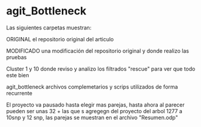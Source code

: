 # agit_Bottleneck

Las siguientes carpetas muestran:

ORIGINAL el repositorio original del articulo

MODIFICADO una modificación del repositorio original y donde realizo las pruebas

Cluster 1 y 10 donde reviso y analizo los filtrados "rescue" para ver que todo este bien

agit_bottleneck archivos complemetarios y scrips utilizados de forma recurrente

El proyecto va pausado hasta elegir mas parejas, hasta ahora al parecer pueden ser unas 32 + las que s agregegn del proyecto del arbol 1277 a 10snp y 12 snp, las parejas se muestran en el archivo "Resumen.odp"
